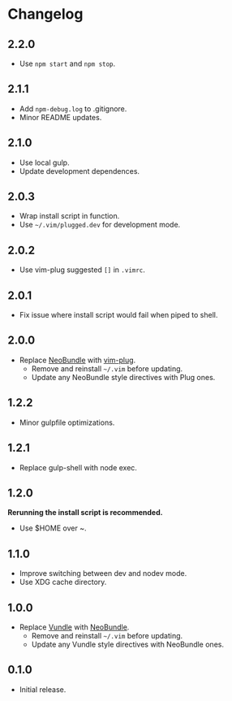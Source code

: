 # Changelog

## 2.2.0

- Use `npm start` and `npm stop`.

## 2.1.1

- Add `npm-debug.log` to .gitignore.
- Minor README updates.

## 2.1.0

- Use local gulp.
- Update development dependences.

## 2.0.3

- Wrap install script in function.
- Use `~/.vim/plugged.dev` for development mode.

## 2.0.2

- Use vim-plug suggested `[]` in `.vimrc`.

## 2.0.1

- Fix issue where install script would fail
  when piped to shell.

## 2.0.0

- Replace [NeoBundle] with [vim-plug].
  * Remove and reinstall `~/.vim` before updating.
  * Update any NeoBundle style directives with Plug ones.

[NeoBundle]: https://github.com/Shougo/neobundle.vim
[vim-plug]: https://github.com/junegunn/vim-plugvim-plug

## 1.2.2

- Minor gulpfile optimizations.

## 1.2.1

- Replace gulp-shell with node exec.

## 1.2.0

**Rerunning the install script is recommended.**

- Use $HOME over ~.

## 1.1.0

- Improve switching between dev and nodev mode.
- Use XDG cache directory.

## 1.0.0

- Replace [Vundle] with [NeoBundle].
  * Remove and reinstall `~/.vim` before updating.
  * Update any Vundle style directives with NeoBundle ones.

[NeoBundle]: https://github.com/Shougo/neobundle.vim
[Vundle]: https://github.com/gmarik/Vundle.vim

## 0.1.0

- Initial release.
